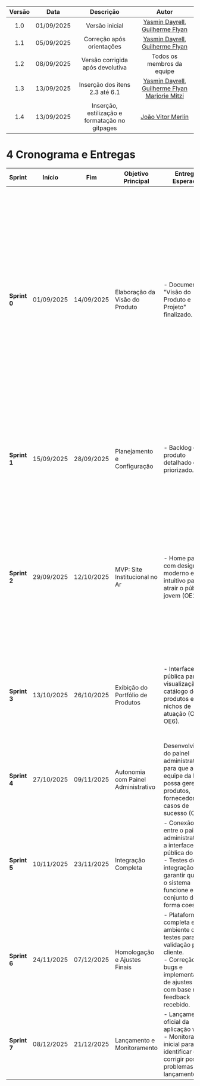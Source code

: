 | Versão | Data | Descrição  | Autor    |   
| :-----: | :----: | :----------: | :------------: |
| 1.0 | 01/09/2025 | Versão inicial | [Yasmin Dayrell](https://github.com/YasminDayrell), [Guilherme Flyan](https://github.com/GFlyan)|
| 1.1 | 05/09/2025 | Correção após orientações | [Yasmin Dayrell](https://github.com/YasminDayrell), [Guilherme Flyan](https://github.com/GFlyan)|
| 1.2 | 08/09/2025 | Versão corrigida após devolutiva | Todos os membros da equipe|
| 1.3 | 13/09/2025 | Inserção dos itens 2.3 até 6.1 | [Yasmin Dayrell](https://github.com/YasminDayrell), [Guilherme Flyan](https://github.com/GFlyan) [Marjorie Mitzi](https://github.com/Marjoriemitzi) |
| 1.4 | 13/09/2025 | Inserção, estilização e formatação no gitpages | [João Vitor Merlin](https://github.com/jvopBR) |

# 4 Cronograma e Entregas

| **Sprint** | **Início** | **Fim** | **Objetivo Principal** | **Entregas Esperadas** | **Validação do Cliente** |
|------------|------------|---------|-------------------------|-------------------------|---------------------------|
| **Sprint 0** | 01/09/2025 | 14/09/2025 | Elaboração da Visão do Produto | - Documento "Visão do Produto e Projeto" finalizado.<br> | - Análise de cenário e problema documentados.<br>- Objetivos (OE1-OE6) e indicadores de sucesso definidos.<br>- Escopo da solução e tecnologias (Next.JS, Node.js, Supabase) escolhidas.<br>- Backlog inicial do produto criado em alto nível. <br>- Alinhamento e aprovação do plano: Revisão do documento "Visão do Produto" pelos stakeholders (equipe e professor) para garantir o alinhamento de expectativas antes de iniciar o desenvolvimento. |
| **Sprint 1** | 15/09/2025 | 28/09/2025 | Planejamento e Configuração | - Backlog do produto detalhado e priorizado.| Revisão do backlog e confirmação das prioridades iniciais.<br>- Arquitetura definida (Next.JS, Node.js+Express.js e Supabase) e ambiente de desenvolvimento configurado. |
| **Sprint 2** | 29/09/2025 | 12/10/2025 | MVP: Site Institucional no Ar | - Home page com design moderno e intuitivo para atrair o público jovem (OE1). | Seção "Casos de Sucesso" para fidelizar e gerar confiança (OE5).<br>- Canais de contato direto (WhatsApp/E-mail) implementados (OE3). <br>- Reunião de Validação 1: Apresentação do site inicial funcional para coletar feedback sobre o design e a mensagem principal. |
| **Sprint 3** | 13/10/2025 | 26/10/2025 | Exibição do Portfólio de Produtos | - Interface pública para visualização do catálogo de produtos e nichos de atuação (OE2, OE6).| Seção "Fornecedores Parceiros" implementada com links para os sites oficiais (OE4). <br>- Alinhamentos pontuais para garantir que a exibição dos produtos atenda às expectativas. |
| **Sprint 4** | 27/10/2025 | 09/11/2025 | Autonomia com Painel Administrativo | Desenvolvimento do painel administrativo para que a equipe da Nihon possa gerenciar produtos, fornecedores e casos de sucesso (OE6). | Reunião de Validação 2: Demonstração do catálogo completo e do painel administrativo para validação da funcionalidade de gestão de conteúdo. |
| **Sprint 5** | 10/11/2025 | 23/11/2025 | Integração Completa | - Conexão final entre o painel administrativo e a interface pública do site.<br>- Testes de integração para garantir que todo o sistema funcione em conjunto de forma coesa. | Testes e validação interna pela equipe de desenvolvimento. |
| **Sprint 6** | 24/11/2025 | 07/12/2025 | Homologação e Ajustes Finais | - Plataforma completa em ambiente de testes para validação pelo cliente.<br>- Correção de bugs e implementação de ajustes finos com base no feedback recebido. | Reunião de Validação 3: Homologação do produto final pelo cliente, que irá revisar e aprovar a solução completa antes do lançamento. |
| **Sprint 7** | 08/12/2025 | 21/12/2025 | Lançamento e Monitoramento | - Lançamento oficial da aplicação web.<br>- Monitoramento inicial para identificar e corrigir possíveis problemas pós-lançamento. | Aprovação final para o lançamento e acompanhamento do desempenho inicial. |
